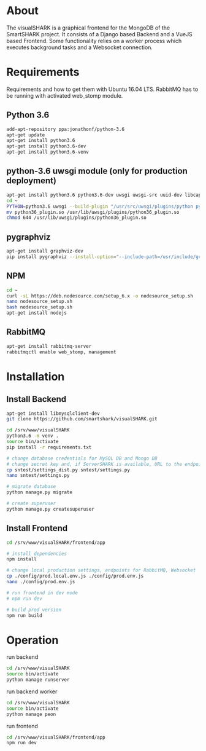 About
=====
The visualSHARK is a graphical frontend for the MongoDB of the SmartSHARK project.
It consists of a Django based Backend and a VueJS based Frontend.
Some functionality relies on a worker process which executes background tasks and a Websocket connection.


Requirements
============

Requirements and how to get them with Ubuntu 16.04 LTS.
RabbitMQ has to be running with activated web_stomp module.

Python 3.6
----------
```bash
add-apt-repository ppa:jonathonf/python-3.6
apt-get update
apt-get install python3.6
apt-get install python3.6-dev
apt-get install python3.6-venv
```

python-3.6 uwsgi module (only for production deployment)
--------------------------------------------------------
```bash
apt-get install python3.6 python3.6-dev uwsgi uwsgi-src uuid-dev libcap-dev libpcre3-dev libssl-dev
cd ~
PYTHON=python3.6 uwsgi --build-plugin "/usr/src/uwsgi/plugins/python python36"
mv python36_plugin.so /usr/lib/uwsgi/plugins/python36_plugin.so
chmod 644 /usr/lib/uwsgi/plugins/python36_plugin.so
```

pygraphviz
----------
```bash
apt-get install graphviz-dev
pip install pygraphviz --install-option="--include-path=/usr/include/graphviz" --install-option="--library-path=/usr/lib/graphviz/"
```

NPM
---
```bash
cd ~
curl -sL https://deb.nodesource.com/setup_6.x -o nodesource_setup.sh
nano nodesource_setup.sh
bash nodesource_setup.sh
apt-get install nodejs
```

RabbitMQ
--------
```bash
apt-get install rabbitmq-server
rabbitmqctl enable web_stomp, management
```


Installation
============

Install Backend
---------------

```bash
apt-get install libmysqlclient-dev
git clone https://github.com/smartshark/visualSHARK.git

cd /srv/www/visualSHARK
python3.6 -m venv .
source bin/activate
pip install -r requirements.txt

# change database credentials for MySQL DB and Mongo DB
# change secret key and, if ServerSHARK is available, URL to the endpoint and an api key.
cp sntest/settings_dist.py sntest/settings.py
nano sntest/settings.py

# migrate database
python manage.py migrate

# create superuser
python manage.py createsuperuser
```

Install Frontend
----------------

```bash
cd /srv/www/visualSHARK/frontend/app

# install dependencies
npm install

# change local production settings, endpoints for RabbitMQ, Websocket
cp ./config/prod.local.env.js ./config/prod.env.js
nano ./config/prod.env.js

# run frontend in dev mode
# npm run dev

# build prod version
npm run build
```


Operation
=========

run backend
```bash
cd /srv/www/visualSHARK
source bin/activate
python manage runserver
```

run backend worker
```bash
cd /srv/www/visualSHARK
source bin/activate
python manage peon
```

run frontend
```bash
cd /srv/www/visualSHARK/frontend/app
npm run dev
```
